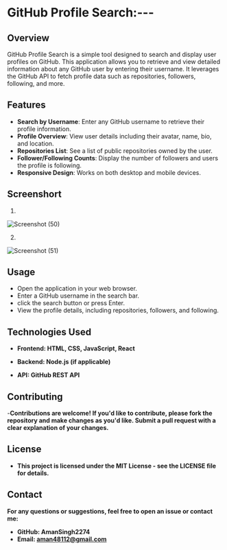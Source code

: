 # GitHub Profile Search:---
## Overview 

GitHub Profile Search is a simple tool designed to search and display user profiles on GitHub. This application allows you to retrieve and view detailed information about any GitHub user by entering their username. It leverages the GitHub API to fetch profile data such as repositories, followers, following, and more.

## Features

- **Search by Username**: Enter any GitHub username to retrieve their profile information.
- **Profile Overview**: View user details including their avatar, name, bio, and location.
- **Repositories List**: See a list of public repositories owned by the user.
- **Follower/Following Counts**: Display the number of followers and users the profile is following.
- **Responsive Design**: Works on both desktop and mobile devices.

## Screenshort
1.
![Screenshot (50)](https://github.com/user-attachments/assets/ca73e515-b084-4428-bae1-fd59715612b6)

2.
![Screenshot (51)](https://github.com/user-attachments/assets/4738311c-c6c0-481f-a48d-5174baeee7c6)


## Usage
 - Open the application in your web browser.
 - Enter a GitHub username in the search bar.
 -  click the search button or press Enter.
 - View the profile details, including repositories, followers, and following.

## Technologies Used

- **Frontend: HTML, CSS, JavaScript, React**

- **Backend: Node.js (if applicable)**

- **API: GitHub REST API**

## Contributing

-**Contributions are welcome! If you'd like to contribute, please fork the repository and make changes as you'd like. Submit a pull request with a clear explanation of your changes.**

## License
- **This project is licensed under the MIT License - see the LICENSE file for details.**

## Contact
**For any questions or suggestions, feel free to open an issue or contact me:**
- **GitHub: AmanSingh2274**
- **Email: aman48112@gmail.com**
